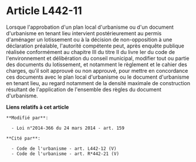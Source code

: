 # Article L442-11

Lorsque l'approbation d'un plan local d'urbanisme ou d'un document d'urbanisme en tenant lieu intervient postérieurement au
permis d'aménager un lotissement ou à la décision de non-opposition à une déclaration préalable, l'autorité compétente peut,
après enquête publique réalisée conformément au chapitre III du titre II du livre Ier du code de l'environnement et
délibération du conseil municipal, modifier tout ou partie des documents du lotissement, et notamment le règlement et le
cahier des charges, qu'il soit approuvé ou non approuvé, pour mettre en concordance ces documents avec le plan local
d'urbanisme ou le document d'urbanisme en tenant lieu, au regard notamment de la densité maximale de construction résultant
de l'application de l'ensemble des règles du document d'urbanisme.

**Liens relatifs à cet article**

	**Modifié par**:

	  - Loi n°2014-366 du 24 mars 2014 - art. 159

	**Cité par**:

	  - Code de l'urbanisme - art. L442-12 (V)
	  - Code de l'urbanisme - art. R*442-21 (V)
